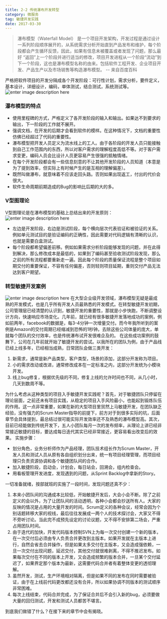 ```yaml
---
title: 2-2 传统瀑布开发转型
category: 微服务
tag: 敏捷开发实践
date: 2017-03-30
---
```

> 瀑布模型（Waterfall Model） 是一个项目开发架构，开发过程是通过设计一系列阶段顺序展开的，从系统需求分析开始直到产品发布和维护，每个阶段都会产生循环反馈，因此，如果有信息未被覆盖或者发现了问题，那么最好 “返回”上一个阶段并进行适当的修改，项目开发进程从一个阶段“流动”到下一个阶段，这也是瀑布模型名称的由来。包括软件工程开发、企业项目开发、产品生产以及市场销售等构造瀑布模型。 -- 来自百度百科

<!--more-->
严格把软件项目的开发分隔成各个开发阶段：可行性计划，需求分析，要件定义，基本设计，详细设计，编码，单体测试，结合测试，系统测试等。
![enter image description here](http://i1.piimg.com/589792/c8ccb8decc9f613b.gif)
### 瀑布模型的特点 ###
- 使用里程碑的方式，严格定义了各开发阶段的输入和输出。如果达不到要求的输出，下一阶段的工作就不展开。
- 强调文档，在开发的后期才会看到软件的模样。在这种情况下，文档的重要性仿佛已经超过了代码的重要性。
- 瀑布模型把开发人员定义为流水线上的工人。由于各阶段的开发人员只能接触到自己工作范围内的东西，所以对客户需求的理解程度高低不等。对于客户需求变更，编码人员会比设计人员更容易产生很强的抵触情绪。
- 在每个开发阶段都会有一些信息刻意的不让其他开发阶段的人员知道（本意是为了提到效率，但实际上有时候产生的是互相的理解偏差）。
- 既然叫做瀑布，就意味着不应该走回头路。否则如果出现返工，付出的代价会很大。
- 软件生命周期前期造成的Bug的影响比后期的大的多。
### V型图理论 ###
V型图理论是在瀑布模型的基础上总结出来的开发原则：
![enter image description here](http://i1.piimg.com/589792/ba386bb1a194e9ce.jpg)
- 左边是开发阶段，右边是测试阶段，每个横向层次代表验证和被验证的关系。例如单元测试目的是验证编码的正确性，因此需要对代码逻辑有清晰的认识，也就是需要白盒测试。
- 每个阶段都希望偏差前移。例如如果需求分析阶段能够发现的问题，并在此得到解决，那么修改成本是最低的，如果到了编码甚至验收测试阶段发现，那么之前的所有流程都要重新走一遍。因此每个阶段的质量保证流程是整个项目如期交付的重要保证，不容有任何偏差，否则轻则项目延期，重则交付产品无法达到客户期望。
### 转型敏捷开发案例 ###
![enter image description here](http://i4.buimg.com/589792/61c5e98ebfc16069.jpg)
在大型企业级开发领域，瀑布模型无疑是最成熟的开发模式，也是几乎所有开发人员最熟悉的开发模式。在转型敏捷开发初期，公司管理层已经清楚的认识到，敏捷开发的重要性，那就是小步快跑，不断调整设计方向，快速响应市场变化。几年前，就已经有很多敏捷开发落地成功的案例，例如前两年，facebook的数据是，每3-4分钟一次增量交付。而今年我所听到的案例是Amazon的交付周期已经缩减到恐怖的1秒钟。去除这些公司体量的庞大，单就每个团队的交付效率，也是传统瀑布试开发很难企及的。
在这些成功案例的鼓舞下，公司在几年前就开始了敏捷开发的尝试。以我所在的团队为例，由于产品线已经上线多年，已经相当成熟，日常团队会做三类开发：
1. 新需求，通常是新产品类型，客户类型，场景的添加，这部分开发称为项目。
2. 小的需求改动或改进，通常修改成本在一定标准之内，这部分开发统为小模块开发。
3. 线上bug修复，根据优先级的不同，修复上线的允许时间也不同，从几小时，几天到数周不等。

为什么考虑从这种类型的项目入手敏捷开发实践呢？首先，对于敏捷团队只停留在理论层面，之前还未有项目实践，从稳定的项目入手风险最小，也能起到锻炼队伍的作用。这一点非常重要，如果在新的大型项目里贸然上马敏捷开发，在团队缺乏经验，没有强力的Scrum Master指导的前提下，前方对于到很多实际的坑，后面章节会具体提到，最总结过很可能实际开发效率还不及熟悉的瀑布模型高。其次，目前已经能做到传统开发下，五人小团队每月一次的发布频率，从理论上讲已经非常接近敏捷的目标，要达成每日迭代其实已经非常接近，更容易看出改变后的效果。
实施步骤：
- 划分角色，业务分析师作为产品经理，团队技术组长作为Scrum Master，开发人员和测试人员从原有各自组织划分出来，统一有项目经理管理，而项目经理只负责资源协调和各个敏捷团队间的合作。
- 加入敏捷阶段，启动会，计划会，每日站会，回溯会，组内检查会。
- 用看板管理开发进度，发现遇到的问题，从Sprint Backlog中拿新的Story。

一切准备就绪，按部就班的实施了一段时间，发现问题还真不少：
1. 本来小团队间的沟通成本比较低，开始敏捷开发后，大会小会不断。除了之前定义的会以外，为了让团队间的活动透明，各种小会都会抄送所有人。大家的反映的情况是占用的大量开发的时间。Scrum定义的各种会议，经常会因为个别话题转移大家的视线，最后往往发展成一两个人的技术探讨会，大家又不得不旁听讨论。当此完不成预先设定的讨论议题，又不得不安排第二场会，严重占用团队时间。
2. 由于迭代的加快，开发代码版本控制SVN上为每一次交付创建一个新的版本，在一次交付后必须由专人负责合并更改到主版本。如果开发就在主版本上进行，自然会省去合并操作，但是如果太多交付在主版本，又会造成强依赖，一旦一次交付出现问题，延迟交付，其他交付就很难剥离，不得不推迟发布。如果每次交付在不同的版本上开发，又会造成频繁的版本合并，一旦某个交付延迟了，如果界定那个版本为最新，这需要代码合并者有着整体变更的透彻理解。
3. 虽然开发，测试，生产环境相对隔离，但是如果不同的发布在同时需要被验证，由于在上线前代码更改都还没有合并，所以如果协调不同版本的测试顺序非常困难。
4. 每次上线结束，代码合并完成，为了保证合并后不会引入新的bug，必须要做大量的回归测试，开发和测试人员都苦不堪言。

到底我们做错了什么？在接下来的章节中会有揭晓。